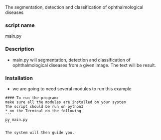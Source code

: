 The segmentation, detection and classification of ophthalmological diseases 
### script name
main.py

### Description
* main.py will segmentation, detection and classification of ophthalmological diseases from a given image.
The text will be result.

### Installation
* we are going to need several modules to run this example


````
#### To run the program:
make sure all the modules are installed on your system
The script should be run on python3
* on the Terminal do the following
```
py main.py
```

The system will then guide you.
